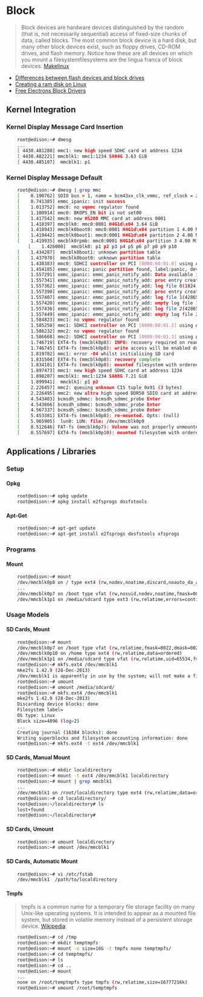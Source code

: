 Block
==

> Block devices are hardware devices distinguished by the random (that is, not necessarily sequential) access of fixed-size chunks of data, called blocks. The most common block device is a hard disk, but many other block devices exist, such as floppy drives, CD-ROM drives, and flash memory. Notice how these are all devices on which you mount a filesystemfilesystems are the lingua franca of block devices. [Makelinux](http://www.makelinux.net/books/lkd2/ch13)

- [Differences between flash devices and block drives](http://www.linux-mtd.infradead.org/faq/general.html#L_mtd_vs_hdd)
- [Creating a ram disk on Linux](http://unix.stackexchange.com/questions/66329/creating-a-ram-disk-on-linux)
- [Free Electrons Block Drivers](http://free-electrons.com/doc/block_drivers.pdf)

## Kernel Integration

### Kernel Display Message Card Insertion

```sh
    root@edison:~# dmesg
    ...
    [ 4430.481280] mmc1: new high speed SDHC card at address 1234
    [ 4430.482221] mmcblk1: mmc1:1234 SA04G 3.63 GiB 
    [ 4430.485107]  mmcblk1: p1
```

### Kernel Display Message Default

```sh
    root@edison:~# dmesg | grep mmc
    [    0.190762] SDIO bus = 1, name = bcm43xx_clk_vmmc, ref_clock = 26000000, addr =0x401
    [    0.741385] emmc_ipanic: init success
    [    1.013752] mmc0: no vqmmc regulator found
    [    1.108914] mmc0: BKOPS_EN bit is not set00
    [    1.417542] mmc0: new HS200 MMC card at address 0001
    [    1.418397] mmcblk0: mmc0:0001 H4G1d\x04 3.64 GiB 
    [    1.418943] mmcblk0boot0: mmc0:0001 H4G1d\x04 partition 1 4.00 MiB
    [    1.419442] mmcblk0boot1: mmc0:0001 H4G1d\x04 partition 2 4.00 MiB
    [    1.419935] mmcblk0rpmb: mmc0:0001 H4G1d\x04 partition 3 4.00 MiB
        [    1.426000]  mmcblk0: p1 p2 p3 p4 p5 p6 p7 p8 p9 p10
    [    1.434287]  mmcblk0boot1: unknown partition table
    [    1.437970]  mmcblk0boot0: unknown partition table
    [    1.438383] mmc0: SDHCI controller on PCI [0000:00:01.0] using ADMA
    [    1.454185] emmc_ipanic: panic partition found, label:panic, device:mmcblk0p6
    [    1.557291] emmc_ipanic: emmc_panic_notify_add: Data available in panic partition
    [    1.557341] emmc_ipanic: emmc_panic_notify_add: proc entry created: emmc_ipanic_header
    [    1.557362] emmc_ipanic: emmc_panic_notify_add: log file 0(1024, 52340)
    [    1.557390] emmc_ipanic: emmc_panic_notify_add: proc entry created: emmc_ipanic_console
    [    1.557407] emmc_ipanic: emmc_panic_notify_add: log file 1(4286578688, 0)
    [    1.557420] emmc_ipanic: emmc_panic_notify_add: empty log file 1
    [    1.557436] emmc_ipanic: emmc_panic_notify_add: log file 2(4286578688, 0)
    [    1.557449] emmc_ipanic: emmc_panic_notify_add: empty log file 2
    [    1.584823] mmc1: no vqmmc regulator found
    [    1.585258] mmc1: SDHCI controller on PCI [0000:00:01.2] using ADMA
    [    1.586232] mmc2: no vqmmc regulator found
    [    1.586668] mmc2: SDHCI controller on PCI [0000:00:01.3] using ADMA
    [    1.746719] EXT4-fs (mmcblk0p8): INFO: recovery required on readonly     filesystem
    [    1.746745] EXT4-fs (mmcblk0p8): write access will be enabled during recovery
    [    1.819782] mmc1: error -84 whilst initialising SD card
    [    1.831504] EXT4-fs (mmcblk0p8): recovery complete
    [    1.834101] EXT4-fs (mmcblk0p8): mounted filesystem with ordered data mode. Opts: (null)
    [    1.897473] mmc1: new high speed SDHC card at address 1234
    [    1.898207] mmcblk1: mmc1:1234 SA08G 7.21 GiB 
    [    1.899941]  mmcblk1: p1 p2
    [    2.226457] mmc2: queuing unknown CIS tuple 0x91 (3 bytes)
    [    2.226495] mmc2: new ultra high speed DDR50 SDIO card at address 0001
    [    4.543403] bcmsdh_sdmmc: bcmsdh_sdmmc_probe Enter
    [    4.543666] bcmsdh_sdmmc: bcmsdh_sdmmc_probe Enter
    [    4.567337] bcmsdh_sdmmc: bcmsdh_sdmmc_probe Enter
    [    5.453381] EXT4-fs (mmcblk0p8): re-mounted. Opts: (null)
    [    5.965905]  lun0: LUN: file: /dev/mmcblk0p9
    [    8.512646] FAT-fs (mmcblk0p7): Volume was not properly unmounted. Some data may be corrupt. Please run fsck.
    [    8.557697] EXT4-fs (mmcblk0p10): mounted filesystem with ordered data mode. Opts: (null)
```

## Applications / Libraries

### Setup

#### Opkg

```sh
    root@edison:~# opkg update
    root@edison:~# opkg install e2fsprogs dosfstools
```

#### Apt-Get

```sh
    root@edison:~# apt-get update
    root@edison:~# apt-get install e2fsprogs dosfstools xfsprogs
```
### Programs

#### Mount

```sh
    root@edison:~# mount
    /dev/mmcblk0p8 on / type ext4 (rw,nodev,noatime,discard,noauto_da_alloc,data=ordered)
    ...
    /dev/mmcblk0p7 on /boot type vfat (rw,nosuid,nodev,noatime,fmask=0022,dmask=0022,codepage=437,iocharset=iso8859-1,shortna)    
    /dev/mmcblk1p1 on /media/sdcard type ext3 (rw,relatime,errors=continue,user_xattr,acl,barrier=1,data=writeback)
```

### Usage Models

#### SD Cards, Mount

```sh
    root@edison:~# mount
    /dev/mmcblk0p7 on /boot type vfat (rw,relatime,fmask=0022,dmask=0022,codepage=437,iocharset=iso8859-1,shortname=mixed,err)
    /dev/mmcblk0p10 on /home type ext4 (rw,relatime,data=ordered)
    /dev/mmcblk1p1 on /media/sdcard type vfat (rw,relatime,uid=65534,fmask=0000,dmask=0000,allow_utime=0022,codepage=437,ioch)
    root@edison:~# mkfs.ext4 /dev/mmcblk1
    mke2fs 1.42.9 (28-Dec-2013)
    /dev/mmcblk1 is apparently in use by the system; will not make a filesystem here!
    root@edison:~# umount
    root@edison:~# umount /media/sdcard/
    root@edison:~# mkfs.ext4 /dev/mmcblk1
    mke2fs 1.42.9 (28-Dec-2013)
    Discarding device blocks: done                            
    Filesystem label=
    OS type: Linux
    Block size=4096 (log=2)
    ...
    Creating journal (16384 blocks): done
    Writing superblocks and filesystem accounting information: done 
    root@edison:~# mkfs.ext4 -t ext4 /dev/mmcblk1
```

#### SD Cards, Manual Mount

```sh
    root@edison:~# mkdir localdirectory
    root@edison:~# mount -t ext4 /dev/mmcblk1 localdirectory
    root@edison:~# mount | grep mmcblk1
    ...
    /dev/mmcblk1 on /root/localdirectory type ext4 (rw,relatime,data=ordered)
    root@edison:~# cd localdirectory/
    root@edison:~/localdirectory# ls
    lost+found
    root@edison:~/localdirectory# 
```

#### SD Cards, Umount

```sh
    root@edison:~# umount localdirectory
    root@edison:~# umount /dev/mmcblk1
```

#### SD Cards, Automatic Mount

```sh
    root@edison:~# vi /etc/fstab
    /dev/mmcblk1  /path/to/localdirectory
```

#### Tmpfs

> tmpfs is a common name for a temporary file storage facility on many Unix-like operating systems. It is intended to appear as a mounted file system, but stored in volatile memory instead of a persistent storage device. [Wikipedia](https://en.wikipedia.org/wiki/Tmpfs)

```sh
    root@edison:~# cd /tmp
    root@edison:~# mkdir temptmpfs
    root@edison:~# mount -o size=16G -t tmpfs none temptmpfs/
    root@edison:~# cd temptmpfs/
    root@edison:~# ls
    root@edison:~# cd ..
    root@edison:~# mount
    ...
    none on /root/temptmpfs type tmpfs (rw,relatime,size=16777216k)
    root@edison:~# umount /root/temptmpfs
```
